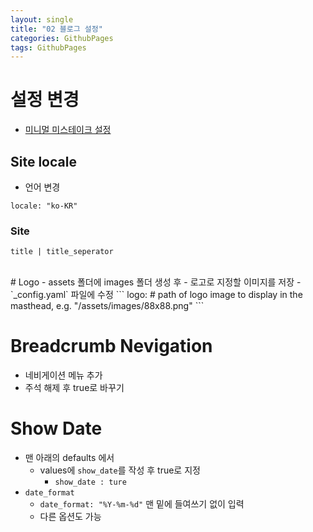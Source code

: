 ```yaml
---
layout: single
title: "02 블로그 설정" 
categories: GithubPages
tags: GithubPages
---
```


# 설정 변경
- [미니멀 미스테이크 설정](https://mmistakes.github.io/minimal-mistakes/docs/configuration/)

## Site locale
- 언어 변경
```
locale: "ko-KR"
```
### Site
```
title | title_seperator
```
<br>
# Logo
- assets 폴더에 images 폴더 생성 후
- 로고로 지정할 이미지를 저장
- `_config.yaml` 파일에 수정
```
logo: # path of logo image to display in the masthead, e.g. "/assets/images/88x88.png"
```

# Breadcrumb Nevigation
- 네비게이션 메뉴 추가
- 주석 해제 후 true로 바꾸기

# Show Date
- 맨 아래의 defaults 에서
	- values에 `show_date`를 작성 후 true로 지정
		- `show_date : ture`
- `date_format`
	- `date_format: "%Y-%m-%d"` 맨 밑에 들여쓰기 없이 입력
	- 다른 옵션도 가능

